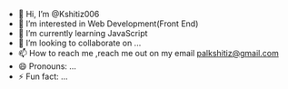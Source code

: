 - 👋 Hi, I’m @Kshitiz006
- 👀 I’m interested in Web Development(Front End)
- 🌱 I’m currently learning JavaScript
- 💞️ I’m looking to collaborate on ...
- 📫 How to reach me ,reach me out on my email palkshitiz@gmail.com
- 😄 Pronouns: ...
- ⚡ Fun fact: ...

<!---
Kshitiz006/Kshitiz006 is a ✨ special ✨ repository because its `README.md` (this file) appears on your GitHub profile.
You can click the Preview link to take a look at your changes.
--->
